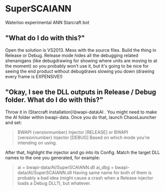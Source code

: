 # SuperSCAIANN
Waterloo experimental ANN Starcraft bot

## "What do I do with this?"
Open the solution is VS2013. Mess with the source files. Build the thing in Release or Debug. Release mode hides all the debugging related shenanigans (like debugdrawing for showing where units are moving to at the moment) so you probably won't use it, but it's going to be nice for seeing the end product without debugdraws slowing you down (drawing every frame is EXPENSIVE!)

## "Okay, I see the DLL outputs in Release / Debug folder. What do I do with this?"
Throw it in \{Starcraft installation}\bwapi-data\AI . You might need to make the AI folder within bwapi-data. Once you do that, launch ChaosLauncher and set:
>BWAPI {versionnumber} Injector [RELEASE]
or
>BWAPI {versionnumber} Injector [DEBUG]
Based on which mode you're intending on using.

After that, highlight the injector and go into its Config. Match the target DLL names to the one you generated, for example:
>ai     = bwapi-data/AI/SuperSCAIANN.dll
>ai_dbg = bwapi-data/AI/SuperSCAIANN.dll
Having same name for both of them is probably a bad idea (might cause a crash when a Release injector loads a Debug DLL?), but whatever.
